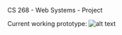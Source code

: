 CS 268 - Web Systems - Project

Current working prototype:
![alt text](https://github.com/EBTheKidd/CS268Project1/demo.gif?raw=true)
